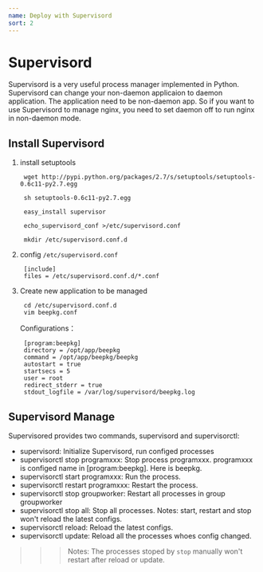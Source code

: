 ```yaml
---
name: Deploy with Supervisord 
sort: 2
---
```


# Supervisord

Supervisord is a very useful process manager implemented in Python.  Supervisord can change your non-daemon applicaion to daemon application. The application need to be non-daemon app. So if you want to use Supervisord to manage nginx, you need to set daemon off to run nginx in non-daemon mode.


## Install Supervisord

1. install setuptools

		wget http://pypi.python.org/packages/2.7/s/setuptools/setuptools-0.6c11-py2.7.egg
		
		sh setuptools-0.6c11-py2.7.egg 
		
		easy_install supervisor
		
		echo_supervisord_conf >/etc/supervisord.conf
		
		mkdir /etc/supervisord.conf.d

2. config `/etc/supervisord.conf`

		[include]
		files = /etc/supervisord.conf.d/*.conf

3. Create new application to be managed

		cd /etc/supervisord.conf.d
		vim beepkg.conf
	
	Configurations：
	
		[program:beepkg]
		directory = /opt/app/beepkg
		command = /opt/app/beepkg/beepkg
		autostart = true
		startsecs = 5
		user = root
		redirect_stderr = true
		stdout_logfile = /var/log/supervisord/beepkg.log
		
## Supervisord Manage

Supervisored provides two commands, supervisord and supervisorctl:

* supervisord: Initialize Supervisord, run configed processes
* supervisorctl stop programxxx: Stop process programxxx. programxxx is configed name in [program:beepkg]. Here is beepkg.
* supervisorctl start programxxx: Run the process.
* supervisorctl restart programxxx: Restart the process.
* supervisorctl stop groupworker:  Restart all processes in group groupworker
* supervisorctl stop all: Stop all processes. Notes: start, restart and stop won't reload the latest configs.
* supervisorctl reload: Reload the latest configs.
* supervisorctl update: Reload all the processes whoes config changed.


>>>Notes: The processes stoped by `stop` manually won't restart after reload or update.
